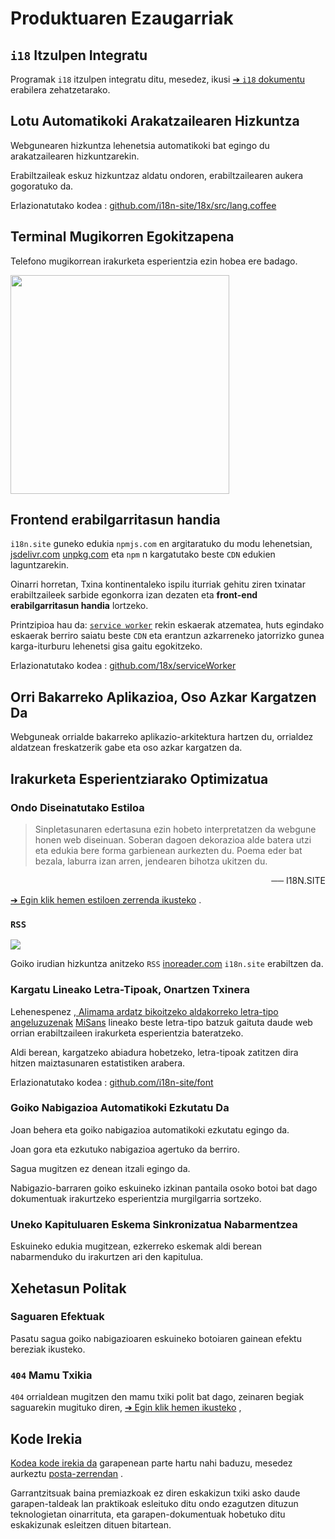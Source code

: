 # Produktuaren Ezaugarriak

## `i18` Itzulpen Integratu

Programak `i18` itzulpen integratu ditu, mesedez, ikusi [➔ `i18` dokumentu](/i18) erabilera zehatzetarako.

## Lotu Automatikoki Arakatzailearen Hizkuntza

Webgunearen hizkuntza lehenetsia automatikoki bat egingo du arakatzailearen hizkuntzarekin.

Erabiltzaileak eskuz hizkuntzaz aldatu ondoren, erabiltzailearen aukera gogoratuko da.

Erlazionatutako kodea : [github.com/i18n-site/18x/src/lang.coffee](https://github.com/i18n-site/18x/blob/main/src/lang.coffee)

## Terminal Mugikorren Egokitzapena

Telefono mugikorrean irakurketa esperientzia ezin hobea ere badago.

<img src="//p.3ti.site/1721379497.avif" width="350px">

## <a rel=id href="#ha" id="ha"></a> Frontend erabilgarritasun handia

`i18n.site` guneko edukia `npmjs.com` en argitaratuko du modu lehenetsian, [jsdelivr.com](//jsdelivr.com) [unpkg.com](//unpkg.com) eta `npm` n kargatutako beste `CDN` edukien laguntzarekin.

Oinarri horretan, Txina kontinentaleko ispilu iturriak gehitu ziren txinatar erabiltzaileek sarbide egonkorra izan dezaten eta **front-end erabilgarritasun handia** lortzeko.

Printzipioa hau da: [`service worker`](https://developer.mozilla.org/docs/Web/API/Service_Worker_API) rekin eskaerak atzematea, huts egindako eskaerak berriro saiatu beste `CDN` eta erantzun azkarreneko jatorrizko gunea karga-iturburu lehenetsi gisa gaitu egokitzeko.

Erlazionatutako kodea : [github.com/18x/serviceWorker](https://github.com/i18n-site/18x/tree/main/serviceWorker)

## Orri Bakarreko Aplikazioa, Oso Azkar Kargatzen Da

Webguneak orrialde bakarreko aplikazio-arkitektura hartzen du, orrialdez aldatzean freskatzerik gabe eta oso azkar kargatzen da.

## Irakurketa Esperientziarako Optimizatua

### Ondo Diseinatutako Estiloa

> Sinpletasunaren edertasuna ezin hobeto interpretatzen da webgune honen web diseinuan.
> Soberan dagoen dekorazioa alde batera utzi eta edukia bere forma garbienean aurkezten du.
> Poema eder bat bezala, laburra izan arren, jendearen bihotza ukitzen du.

<p style="text-align:right">── I18N.SITE</p>

[➔ Egin klik hemen estiloen zerrenda ikusteko](/i18n.site/md/styl) .

### `RSS`

![](//p.3ti.site/1725541085.avif)

Goiko irudian hizkuntza anitzeko `RSS` [inoreader.com](//inoreader.com) `i18n.site` erabiltzen da.

### Kargatu Lineako Letra-Tipoak, Onartzen Txinera

Lehenespenez [, Alimama ardatz bikoitzeko aldakorreko letra-tipo angeluzuzenak](https://www.iconfont.cn/fonts/detail?cnid=pOvFIr086ADR) [MiSans](https://hyperos.mi.com/font/zh/download/) lineako beste letra-tipo batzuk gaituta daude web orrian erabiltzaileen irakurketa esperientzia bateratzeko.

Aldi berean, kargatzeko abiadura hobetzeko, letra-tipoak zatitzen dira hitzen maiztasunaren estatistiken arabera.

Erlazionatutako kodea : [github.com/i18n-site/font](https://github.com/i18n-site/font)

### Goiko Nabigazioa Automatikoki Ezkutatu Da

Joan behera eta goiko nabigazioa automatikoki ezkutatu egingo da.

Joan gora eta ezkutuko nabigazioa agertuko da berriro.

Sagua mugitzen ez denean itzali egingo da.

Nabigazio-barraren goiko eskuineko izkinan pantaila osoko botoi bat dago dokumentuak irakurtzeko esperientzia murgilgarria sortzeko.

### Uneko Kapituluaren Eskema Sinkronizatua Nabarmentzea

Eskuineko edukia mugitzean, ezkerreko eskemak aldi berean nabarmenduko du irakurtzen ari den kapitulua.

## Xehetasun Politak

### Saguaren Efektuak

Pasatu sagua goiko nabigazioaren eskuineko botoiaren gainean efektu bereziak ikusteko.

### `404` Mamu Txikia

`404` orrialdean mugitzen den mamu txiki polit bat dago, zeinaren begiak saguarekin mugituko diren, [➔ Egin klik hemen ikusteko](/404) ,

## Kode Irekia

[Kodea kode irekia da](/i18n.site/c/src) garapenean parte hartu nahi baduzu, mesedez aurkeztu [posta-zerrendan](//groups.google.com/u/2/g/i18n-site) .

Garrantzitsuak baina premiazkoak ez diren eskakizun txiki asko daude garapen-taldeak lan praktikoak esleituko ditu ondo ezagutzen dituzun teknologietan oinarrituta, eta garapen-dokumentuak hobetuko ditu eskakizunak esleitzen dituen bitartean.